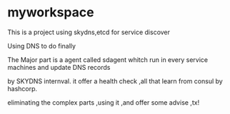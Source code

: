 # myworkspace
This is a project using skydns,etcd for service discover

Using DNS to do finally

The Major part is a agent called sdagent whitch run in every service machines and update DNS records

by SKYDNS internval. it offer a health check ,all that learn from consul by hashcorp.

eliminating the complex parts ,using it ,and offer some advise ,tx!
